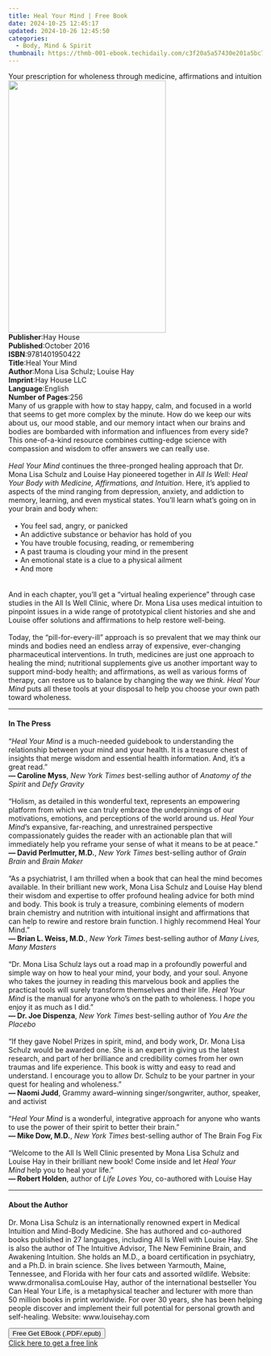 ```yaml
---
title: Heal Your Mind | Free Book
date: 2024-10-25 12:45:17
updated: 2024-10-26 12:45:50
categories:
  - Body, Mind & Spirit
thumbnail: https://thmb-001-ebook.techidaily.com/c3f20a5a57430e201a5bc70677720dc3a2a3a55fe6c6f3dd143daea6e430163f.jpg
---
```

<main id="book-container">
  <div class="flex flex-col">
    <div class="book-brief flex-1 py-6 px-4 sm:p-6 md:py-10 md:px-8">
      <!-- brief-->
      <div class="book-brief-main">
        Your prescription for wholeness through medicine, affirmations and
        intuition
      </div>
    </div>
    <div
      class="book-meta-info flex-1 grid gap-4 col-start-1 col-end-3 row-start-1 sm:mb-6 sm:grid-cols-4 lg:gap-6 lg:col-start-2 lg:row-end-6 lg:row-span-6 lg:mb-0"
    >
      <div
        class="book-meta-info-left place-content-center mt-4 p-4 text-sm leading-6 col-start-2 col-span-2 dark:text-slate-400"
      >
        <img
          class="w-full h-500 object-cover rounded-lg sm:h-255 sm:col-span-2 lg:col-span-full"
          src="https://img-001-ebook.techidaily.com/0a15fa5d09d857ac96f0a3434a96549f14690fa9f3329c29d30c2a708d2ba099.jpg"
          alt=""
          width="312"
          height="500"
        />
      </div>
      <div
        class="book-meta-info-right mt-2 col-start-1 row-start-2 col-span-3 self-center"
      >
        <!-- meta data  -->
        <div class="flex flex-col px-4 md:px-8">
          <div class="flex-1">
            <strong>Publisher</strong>:<span class="px-2">Hay House</span>
          </div>
          <div class="flex-1">
            <strong>Published</strong>:<span class="px-2">October 2016</span>
          </div>
          <div class="flex-1">
            <strong>ISBN</strong>:<span class="px-2">9781401950422</span>
          </div>
          <div class="flex-1">
            <strong>Title</strong>:<span class="px-2">Heal Your Mind</span>
          </div>
          <div class="flex-1">
            <strong>Author</strong>:<span class="px-2"
              >Mona Lisa Schulz; Louise Hay</span
            >
          </div>
          <div class="flex-1">
            <strong>Imprint</strong>:<span class="px-2">Hay House LLC</span>
          </div>
          <div class="flex-1">
            <strong>Language</strong>:<span class="px-2">English</span>
          </div>
          <div class="flex-1">
            <strong>Number of Pages</strong>:<span class="px-2">256</span>
          </div>
        </div>
      </div>
    </div>
    <div class="book-description flex-1 py-6 px-4 sm:p-6 md:py-10 md:px-8">
      <div class="book-description-main">
        <div accordion-content="" id="description">
          Many of us grapple with how to stay happy, calm, and focused in a
          world that seems to get more complex by the minute. How do we keep our
          wits about us, our mood stable, and our memory intact when our brains
          and bodies are bombarded with information and influences from every
          side? This one-of-a-kind resource combines cutting-edge science with
          compassion and wisdom to offer answers we can really use.<br /><br /><i
            >Heal Your Mind</i
          >
          continues the three-pronged healing approach that Dr. Mona Lisa Schulz
          and Louise Hay pioneered together in
          <i
            >All Is Well: Heal Your Body with Medicine, Affirmations, and
            Intuition</i
          >. Here, it’s applied to aspects of the mind ranging from depression,
          anxiety, and addiction to memory, learning, and even mystical states.
          You’ll learn what’s going on in your brain and body when:<br /><br />&nbsp;&nbsp;&nbsp;•&nbsp;You
          feel sad, angry, or panicked<br />&nbsp;&nbsp;&nbsp;•&nbsp;An
          addictive substance or behavior has hold of you<br />&nbsp;&nbsp;&nbsp;•&nbsp;You
          have trouble focusing, reading, or remembering<br />&nbsp;&nbsp;&nbsp;•&nbsp;A
          past trauma is clouding your mind in the present<br />&nbsp;&nbsp;&nbsp;•&nbsp;An
          emotional state is a clue to a physical ailment<br />&nbsp;&nbsp;&nbsp;•&nbsp;And
          more<br /><br /><br />And in each chapter, you’ll get a “virtual
          healing experience” through case studies in the All Is Well Clinic,
          where Dr. Mona Lisa uses medical intuition to pinpoint issues in a
          wide range of prototypical client histories and she and Louise offer
          solutions and affirmations to help restore well-being.<br /><br />Today,
          the “pill-for-every-ill” approach is so prevalent that we may think
          our minds and bodies need an endless array of expensive, ever-changing
          pharmaceutical interventions. In truth, medicines are just one
          approach to healing the mind; nutritional supplements give us another
          important way to support mind-body health; and affirmations, as well
          as various forms of therapy, can restore us to balance by changing the
          way we <i>think. Heal Your Mind</i> puts all these tools at your
          disposal to help you choose your own path toward wholeness.
        </div>
        <div class="accordion-fader"></div>
      </div>
    </div>
    <div class="book-excerpts flex-1 py-6 px-4 sm:p-6 md:py-10 md:px-8">
      <!-- excerpts-->
      <div class="book-excerpts-main">
        <hr />
        <h4 class="placeholder placeholder-heading">
          <span>In The Press</span>
        </h4>
        <p>
          “<i>Heal Your Mind</i>&nbsp;is a much-needed guidebook to
          understanding the relationship between your mind and your health. It
          is a treasure chest of insights that merge wisdom and essential health
          information. And, it’s a great read.”&nbsp;<br /><b>— Caroline Myss</b
          >,&nbsp;<i>New York Times</i>&nbsp;best-selling author of&nbsp;<i
            >Anatomy of the Spirit&nbsp;</i
          >and&nbsp;<i>Defy Gravity</i><br /><br />“Holism, as detailed in this
          wonderful text, represents an empowering platform from which we can
          truly embrace the underpinnings of our motivations, emotions, and
          perceptions of the world around us.&nbsp;<i>Heal Your Mind</i>’s
          expansive, far-reaching, and unrestrained perspective compassionately
          guides the reader with an actionable plan that will immediately help
          you reframe your sense of what it means to be at peace.”<br /><b
            >— David Perlmutter, M.D.</b
          >,&nbsp;<i>New York Times</i>&nbsp;best-selling author of&nbsp;<i
            >Grain Brain</i
          >&nbsp;and&nbsp;<i>Brain Maker</i><br /><br />“As a psychiatrist, I am
          thrilled when a book that can heal the mind becomes available. In
          their brilliant new work, Mona Lisa Schulz and Louise Hay blend their
          wisdom and expertise to offer profound healing advice for both mind
          and body. This book is truly a treasure, combining elements of modern
          brain chemistry and nutrition with intuitional insight and
          affirmations that can help to rewire and restore brain function. I
          highly recommend Heal Your Mind.”<br /><b>— Brian L. Weiss, M.D.</b
          >,&nbsp;<i>New York Times</i>&nbsp;best-selling author of&nbsp;<i
            >Many Lives, Many Masters</i
          ><br /><br />“Dr. Mona Lisa Schulz lays out a road map in a profoundly
          powerful and simple way on how to heal your mind, your body, and your
          soul. Anyone who takes the journey in reading this marvelous book and
          applies the practical tools will surely transform themselves and their
          life.&nbsp;<i>Heal Your Mind&nbsp;</i>is the manual for anyone who’s
          on the path to wholeness. I hope you enjoy it as much as I did.”<br /><b
            >— Dr. Joe Dispenza</b
          >,&nbsp;<i>New York Times</i>&nbsp;best-selling author of&nbsp;<i
            >You Are the Placebo</i
          ><br /><br />“If they gave Nobel Prizes in spirit, mind, and body
          work, Dr. Mona Lisa Schulz would be awarded one. She is an expert in
          giving us the latest research, and part of her brilliance and
          credibility comes from her own traumas and life experience. This book
          is witty and easy to read and understand. I encourage you to allow Dr.
          Schulz to be your partner in your quest for healing and
          wholeness.”&nbsp;<br /><b>— Naomi Judd</b>, Grammy award–winning
          singer/songwriter, author, speaker, and activist<br /><br />“<i
            >Heal Your Mind</i
          >&nbsp;is a wonderful, integrative approach for anyone who wants to
          use the power of their spirit to better their brain.”<br /><b
            >— Mike Dow, M.D.</b
          >,&nbsp;<i>New York Times</i>&nbsp;best-selling author of The Brain
          Fog Fix<br /><br />“Welcome to the All Is Well Clinic presented by
          Mona Lisa Schulz and Louise Hay in their brilliant new book! Come
          inside and let&nbsp;<i>Heal Your Mind</i>&nbsp;help you to heal your
          life.”&nbsp;<br /><b>— Robert Holden</b>, author of&nbsp;<i
            >Life Loves You</i
          >, co-authored with Louise Hay
        </p>
      </div>
    </div>
    <div class="book-about-author flex-1 py-6 px-4 sm:p-6 md:py-10 md:px-8">
      <!-- about author-->
      <div class="book-main-author-main">
        <hr />
        <h4 class="placeholder placeholder-heading">
          <span>About the Author</span>
        </h4>
        <p>
          Dr. Mona Lisa Schulz is an internationally renowned expert in Medical
          Intuition and Mind-Body Medicine. She has authored and co-authored
          books published in 27 languages, including All Is Well with Louise
          Hay. She is also the author of The Intuitive Advisor, The New Feminine
          Brain, and Awakening Intuition. She holds an M.D., a board
          certification in psychiatry, and a Ph.D. in brain science. She lives
          between Yarmouth, Maine, Tennessee, and Florida with her four cats and
          assorted wildlife. Website: www.drmonalisa.comLouise Hay, author of
          the international bestseller You Can Heal Your Life, is a metaphysical
          teacher and lecturer with more than 50 million books in print
          worldwide. For over 30 years, she has been helping people discover and
          implement their full potential for personal growth and self-healing.
          Website: www.louisehay.com
        </p>
      </div>
    </div>
    <div class="book-free-get flex-1 py-6 px-4 sm:p-6 md:py-10 md:px-8">
      <button
        id="btn-free-get"
        class="bg-blue-500 hover:bg-blue-700 text-white font-bold py-2 px-4 rounded"
      >
        Free Get EBook (.PDF/.epub)
      </button>
      <div id="countdown-display" class="px-2 text-lg mt-2"></div>
      <a
        id="free-link"
        class="hidden bg-blue-500 hover:bg-blue-700 text-white font-bold py-2 px-4 rounded"
        href="https://www.ebooks.com/en-us/book/96316811/heal-your-mind/mona-lisa-schulz/"
        target="_blank"
        >Click here to get a free link</a
      >
    </div>
    <script>
      let countdownTime = 0;
      let countdownInterval = null;
      document
        .getElementById('btn-free-get')
        .addEventListener('click', startCountdown);
      function startCountdown() {
        countdownTime = new Date().getTime() + 60000 * 3;
        countdownInterval = setInterval(updateCountdown, 1000);
        document.getElementById('btn-free-get').disabled = true;
        document
          .getElementById('btn-free-get')
          .classList.add('bg-gray-500', 'cursor-not-allowed');
      }
      function updateCountdown() {
        let currentTime = new Date().getTime();
        let timeLeft = countdownTime - currentTime;
        let secondsLeft = Math.floor(timeLeft / 1000);
        document.getElementById('countdown-display').innerHTML =
          `Remaining time: ${secondsLeft} seconds.`;
        if (secondsLeft <= 0) {
          clearInterval(countdownInterval);
          document.getElementById('btn-free-get').classList.add('hidden');
          document.getElementById('free-link').classList.remove('hidden');
          document.getElementById('countdown-display').innerHTML = '';
        }
      }
    </script>
  </div>
</main>
